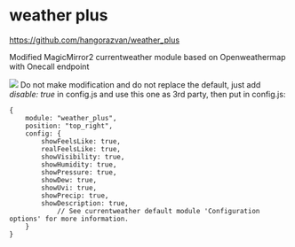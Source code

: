 # weather plus

https://github.com/hangorazvan/weather_plus

Modified MagicMirror2 currentweather module based on Openweathermap with Onecall endpoint

<img src=https://github.com/hangorazvan/weather_plus/blob/master/preview.png>
Do not make modification and do not replace the default, just add <i>disable: true</i> in config.js and use this one as 3rd party, then put in config.js:


	{
		module: "weather_plus",
		position: "top_right",
		config: {
			showFeelsLike: true,
			realFeelsLike: true,
			showVisibility: true,
			showHumidity: true,
			showPressure: true,
			showDew: true,
			showUvi: true,
			showPrecip: true,
			showDescription: true,
				// See currentweather default module 'Configuration options' for more information.
		}
	}
